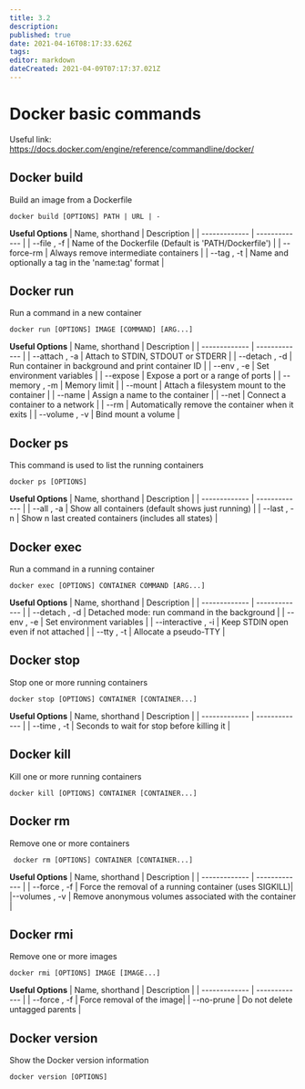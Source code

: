 ```yaml
---
title: 3.2
description: 
published: true
date: 2021-04-16T08:17:33.626Z
tags: 
editor: markdown
dateCreated: 2021-04-09T07:17:37.021Z
---
```


# Docker basic commands
Useful link: https://docs.docker.com/engine/reference/commandline/docker/
## **Docker build**
Build an image from a Dockerfile
```
docker build [OPTIONS] PATH | URL | -
```
**Useful Options**
| Name, shorthand  | Description |
| -------------    | ------------- |
|   --file , -f    | Name of the Dockerfile (Default is 'PATH/Dockerfile')  |
| --force-rm   | Always remove intermediate containers  |
|  --tag , -t    | Name and optionally a tag in the 'name:tag' format |
## **Docker run**
Run a command in a new container
```
docker run [OPTIONS] IMAGE [COMMAND] [ARG...]
```
**Useful Options**
| Name, shorthand  | Description |
| -------------    | ------------- |
| --attach , -a    | Attach to STDIN, STDOUT or STDERR  |
|   --detach , -d     | Run container in background and print container ID  |
| --env , -e    | Set environment variables  |
|   --expose     | Expose a port or a range of ports  |
| --memory , -m  | Memory limit  |
| --mount    | Attach a filesystem mount to the container  |
|   --name     | Assign a name to the container  |
| --net | 	Connect a container to a network  |
| --rm    | Automatically remove the container when it exits  |
|   --volume , -v     | Bind mount a volume  |
## **Docker ps**
This command is used to list the running containers
```
docker ps [OPTIONS]
```
**Useful Options**
| Name, shorthand  | Description |
| -------------    | ------------- |
|   --all , -a    | Show all containers (default shows just running)  |
| --last , -n    | Show n last created containers (includes all states)  |

## **Docker exec**
Run a command in a running container
```
docker exec [OPTIONS] CONTAINER COMMAND [ARG...]
```
**Useful Options**
| Name, shorthand  | Description |
| -------------    | ------------- |
|   --detach , -d    | Detached mode: run command in the background  |
| --env , -e   | Set environment variables  |
|   --interactive , -i    | Keep STDIN open even if not attached  |
| --tty , -t   | Allocate a pseudo-TTY  |

## **Docker stop**
Stop one or more running containers
```
docker stop [OPTIONS] CONTAINER [CONTAINER...]
```
**Useful Options**
| Name, shorthand  | Description |
| -------------    | ------------- |
|   --time , -t    | Seconds to wait for stop before killing it  |
## **Docker kill**
Kill one or more running containers
```
docker kill [OPTIONS] CONTAINER [CONTAINER...]
```
## **Docker rm**
Remove one or more containers
```
 docker rm [OPTIONS] CONTAINER [CONTAINER...]
```
**Useful Options**
| Name, shorthand  | Description |
| -------------    | ------------- |
|   --force , -f   | Force the removal of a running container (uses SIGKILL)|
|--volumes , -v   | Remove anonymous volumes associated with the container  |
## **Docker rmi**
Remove one or more images
```
docker rmi [OPTIONS] IMAGE [IMAGE...]
```
**Useful Options**
| Name, shorthand  | Description |
| -------------    | ------------- |
|   --force , -f   | Force removal of the image|
| --no-prune   | Do not delete untagged parents  |
## **Docker version**
Show the Docker version information
```
docker version [OPTIONS]
```
